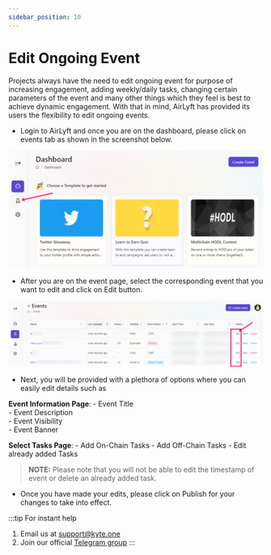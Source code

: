 ```yaml
---
sidebar_position: 10
---
```


# Edit Ongoing Event

Projects always have the need to edit ongoing event for purpose of increasing engagement, adding weekly/daily tasks, changing certain parameters of the event and many other things which they feel is best to achieve dynamic engagement. With that in mind, AirLyft has provided its users the flexibility to edit ongoing events. 

- Login to AirLyft and once you are on the dashboard, please click on events tab as shown in the screenshot below.

![Participant View](../images/participationview.png)

- After you are on the event page, select the corresponding event that you want to edit and click on Edit button. 

![Edit Event](../images/editevent.png)

- Next, you will be provided with a plethora of options where you can easily edit details such as 

**Event Information Page**:
    - Event Title  
    - Event Description    
    - Event Visibility   
    - Event Banner  

**Select Tasks Page**:
    - Add On-Chain Tasks 
    - Add Off-Chain Tasks
    - Edit already added Tasks 

> **NOTE:** Please note that you will not be able to edit the timestamp of event or delete an already added task.

- Once you have made your edits, please click on Publish for your changes to take into effect.

:::tip For instant help
1. Email us at support@kyte.one
2. Join our official [Telegram group](https://t.me/kyteone)
:::